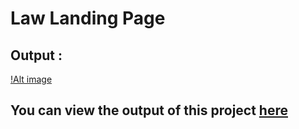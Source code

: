 # Law Landing Page
## Output :
[!Alt image](https://github.com/Chethan-P-Chethu/Law-Landing-Page/blob/bfdb2250373534f36f460bb4688d7177650d5c6e/Screenshot%20(3).jpeg)
## You can view the output of this project [here](https://law-landing-page-lac.vercel.app/)
